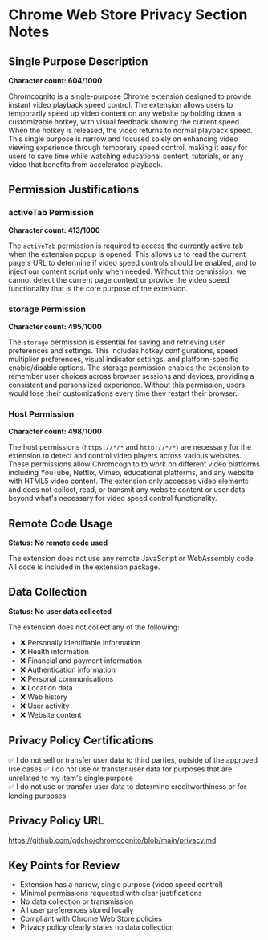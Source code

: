 # Chrome Web Store Privacy Section Notes

## Single Purpose Description

**Character count: 604/1000**

Chromcognito is a single-purpose Chrome extension designed to provide instant video playback speed control. The extension allows users to temporarily speed up video content on any website by holding down a customizable hotkey, with visual feedback showing the current speed. When the hotkey is released, the video returns to normal playback speed. This single purpose is narrow and focused solely on enhancing video viewing experience through temporary speed control, making it easy for users to save time while watching educational content, tutorials, or any video that benefits from accelerated playback.

## Permission Justifications

### activeTab Permission

**Character count: 413/1000**

The `activeTab` permission is required to access the currently active tab when the extension popup is opened. This allows us to read the current page's URL to determine if video speed controls should be enabled, and to inject our content script only when needed. Without this permission, we cannot detect the current page context or provide the video speed functionality that is the core purpose of the extension.

### storage Permission

**Character count: 495/1000**

The `storage` permission is essential for saving and retrieving user preferences and settings. This includes hotkey configurations, speed multiplier preferences, visual indicator settings, and platform-specific enable/disable options. The storage permission enables the extension to remember user choices across browser sessions and devices, providing a consistent and personalized experience. Without this permission, users would lose their customizations every time they restart their browser.

### Host Permission

**Character count: 498/1000**

The host permissions (`https://*/*` and `http://*/*`) are necessary for the extension to detect and control video players across various websites. These permissions allow Chromcognito to work on different video platforms including YouTube, Netflix, Vimeo, educational platforms, and any website with HTML5 video content. The extension only accesses video elements and does not collect, read, or transmit any website content or user data beyond what's necessary for video speed control functionality.

## Remote Code Usage

**Status: No remote code used**

The extension does not use any remote JavaScript or WebAssembly code. All code is included in the extension package.

## Data Collection

**Status: No user data collected**

The extension does not collect any of the following:

- ❌ Personally identifiable information
- ❌ Health information
- ❌ Financial and payment information
- ❌ Authentication information
- ❌ Personal communications
- ❌ Location data
- ❌ Web history
- ❌ User activity
- ❌ Website content

## Privacy Policy Certifications

✅ I do not sell or transfer user data to third parties, outside of the approved use cases
✅ I do not use or transfer user data for purposes that are unrelated to my item's single purpose  
✅ I do not use or transfer user data to determine creditworthiness or for lending purposes

## Privacy Policy URL

https://github.com/gdcho/chromcognito/blob/main/privacy.md

## Key Points for Review

- Extension has a narrow, single purpose (video speed control)
- Minimal permissions requested with clear justifications
- No data collection or transmission
- All user preferences stored locally
- Compliant with Chrome Web Store policies
- Privacy policy clearly states no data collection
